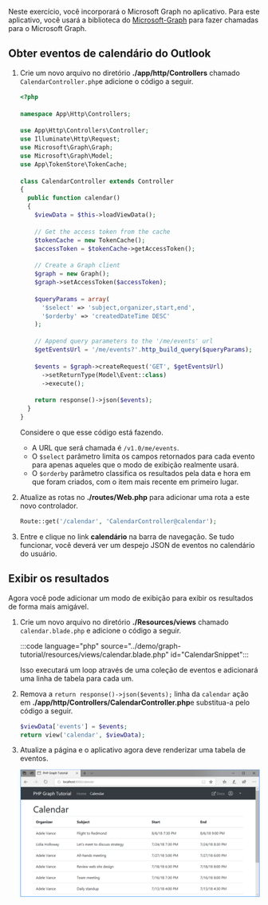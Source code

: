 <!-- markdownlint-disable MD002 MD041 -->

Neste exercício, você incorporará o Microsoft Graph no aplicativo. Para este aplicativo, você usará a biblioteca do [Microsoft-Graph](https://github.com/microsoftgraph/msgraph-sdk-php) para fazer chamadas para o Microsoft Graph.

## <a name="get-calendar-events-from-outlook"></a>Obter eventos de calendário do Outlook

1. Crie um novo arquivo no diretório **./app/http/Controllers** chamado `CalendarController.php`e adicione o código a seguir.

    ```php
    <?php

    namespace App\Http\Controllers;

    use App\Http\Controllers\Controller;
    use Illuminate\Http\Request;
    use Microsoft\Graph\Graph;
    use Microsoft\Graph\Model;
    use App\TokenStore\TokenCache;

    class CalendarController extends Controller
    {
      public function calendar()
      {
        $viewData = $this->loadViewData();

        // Get the access token from the cache
        $tokenCache = new TokenCache();
        $accessToken = $tokenCache->getAccessToken();

        // Create a Graph client
        $graph = new Graph();
        $graph->setAccessToken($accessToken);

        $queryParams = array(
          '$select' => 'subject,organizer,start,end',
          '$orderby' => 'createdDateTime DESC'
        );

        // Append query parameters to the '/me/events' url
        $getEventsUrl = '/me/events?'.http_build_query($queryParams);

        $events = $graph->createRequest('GET', $getEventsUrl)
          ->setReturnType(Model\Event::class)
          ->execute();

        return response()->json($events);
      }
    }
    ```

    Considere o que esse código está fazendo.

    - A URL que será chamada é `/v1.0/me/events`.
    - O `$select` parâmetro limita os campos retornados para cada evento para apenas aqueles que o modo de exibição realmente usará.
    - O `$orderby` parâmetro classifica os resultados pela data e hora em que foram criados, com o item mais recente em primeiro lugar.

1. Atualize as rotas no **./routes/Web.php** para adicionar uma rota a este novo controlador.

    ```php
    Route::get('/calendar', 'CalendarController@calendar');
    ```

1. Entre e clique no link **calendário** na barra de navegação. Se tudo funcionar, você deverá ver um despejo JSON de eventos no calendário do usuário.

## <a name="display-the-results"></a>Exibir os resultados

Agora você pode adicionar um modo de exibição para exibir os resultados de forma mais amigável.

1. Crie um novo arquivo no diretório **./Resources/views** chamado `calendar.blade.php` e adicione o código a seguir.

    :::code language="php" source="../demo/graph-tutorial/resources/views/calendar.blade.php" id="CalendarSnippet":::

    Isso executará um loop através de uma coleção de eventos e adicionará uma linha de tabela para cada um.

1. Remova a `return response()->json($events);` linha da `calendar` ação em **./app/http/Controllers/CalendarController.php**e substitua-a pelo código a seguir.

    ```php
    $viewData['events'] = $events;
    return view('calendar', $viewData);
    ```

1. Atualize a página e o aplicativo agora deve renderizar uma tabela de eventos.

    ![Uma captura de tela da tabela de eventos](./images/add-msgraph-01.png)
